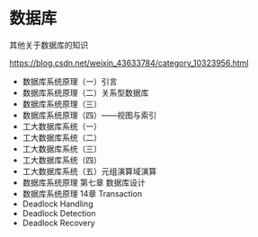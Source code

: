 # 数据库

其他关于数据库的知识

https://blog.csdn.net/weixin_43633784/category_10323956.html

- 数据库系统原理（一）引言
- 数据库系统原理（二）关系型数据库
- 数据库系统原理（三）
- 数据库系统原理（四）——视图与索引
- 工大数据库系统（一）
- 工大数据库系统（二）
- 工大数据库系统（三）
- 工大数据库系统（四）
- 工大数据库系统（五）元组演算域演算
- 数据库系统原理 第七章 数据库设计
- 数据库系统原理 14章 Transaction
- Deadlock Handling
- Deadlock Detection
- Deadlock Recovery
